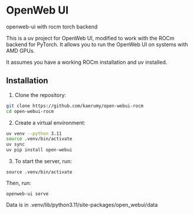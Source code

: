 # OpenWeb UI

openweb-ui with rocm torch backend

This is a uv project for OpenWeb UI, modified to work with the ROCm
backend for PyTorch. It allows you to run the OpenWeb UI on systems with
AMD GPUs.

It assumes you have a working ROCm installation and uv installed.

## Installation
1. Clone the repository:

```bash
git clone https://github.com/kaerumy/open-webui-rocm
cd open-webui-rocm
```
2. Create a virtual environment:

```bash
uv venv --python 3.11
source .venv/bin/activate
uv sync
uv pip install open-webui
```

3. To start the server, run:

```source .venv/bin/activate```

Then, run:

```openweb-ui serve```

Data is in .venv/lib/python3.11/site-packages/open_webui/data
